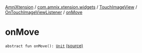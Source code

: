 [AmniXtension](../../../index.md) / [com.amnix.xtension.widgets](../../index.md) / [TouchImageView](../index.md) / [OnTouchImageViewListener](index.md) / [onMove](./on-move.md)

# onMove

`abstract fun onMove(): `[`Unit`](https://kotlinlang.org/api/latest/jvm/stdlib/kotlin/-unit/index.html) [(source)](https://github.com/AmniX/AmniXTension/tree/master/AmniXtension/src/main/java/com/amnix/xtension/widgets/TouchImageView.java#L1029)